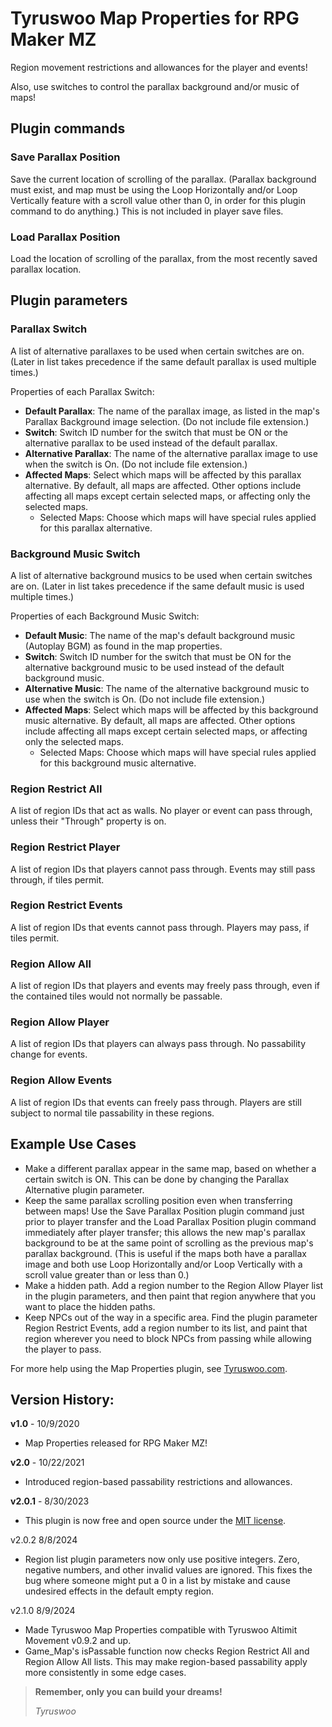 # Tyruswoo Map Properties for RPG Maker MZ

Region movement restrictions and allowances for the player and events!

Also, use switches to control the parallax background and/or music of maps!

## Plugin commands

### Save Parallax Position
Save the current location of scrolling of the parallax.
(Parallax background must exist, and map must be using the Loop Horizontally
and/or Loop Vertically feature with a scroll value other than 0,
in order for this plugin command to do anything.)
This is not included in player save files.

### Load Parallax Position
Load the location of scrolling of the parallax,
from the most recently saved parallax location.

## Plugin parameters

### Parallax Switch
A list of alternative parallaxes to be used when certain switches are on.
(Later in list takes precedence if the same default parallax is used
multiple times.)

Properties of each Parallax Switch:
- **Default Parallax**: The name of the parallax image, as listed in
  the map's Parallax Background image selection. (Do not include file extension.)
- **Switch**: Switch ID number for the switch that must be ON
   or the alternative parallax to be used instead of the default parallax.
- **Alternative Parallax**: The name of the alternative parallax image to
   use when the switch is On. (Do not include file extension.)
- **Affected Maps**: Select which maps will be affected by this
   parallax alternative. By default, all maps are affected.
   Other options include affecting all maps except certain selected maps,
   or affecting only the selected maps.
    * Selected Maps: Choose which maps will have special rules
      applied for this parallax alternative.

### Background Music Switch
A list of alternative background musics to be used when certain switches are on.
(Later in list takes precedence if the same default music is used multiple times.)

Properties of each Background Music Switch:
- **Default Music**: The name of the map's default background music
  (Autoplay BGM) as found in the map properties.
- **Switch**: Switch ID number for the switch that must be ON for the 
  alternative background music to be used instead of the default background music.
- **Alternative Music**: The name of the alternative background music to use
  when the switch is On. (Do not include file extension.)
- **Affected Maps**: Select which maps will be affected by this background music
  alternative. By default, all maps are affected. Other options include affecting
  all maps except certain selected maps, or affecting only the selected maps.
    * Selected Maps: Choose which maps will have special rules applied
      for this background music alternative.

### Region Restrict All
A list of region IDs that act as walls. No player or event can pass through,
unless their "Through" property is on.

### Region Restrict Player
A list of region IDs that players cannot pass through.
Events may still pass through, if tiles permit.

### Region Restrict Events
A list of region IDs that events cannot pass through.
Players may pass, if tiles permit.

### Region Allow All
A list of region IDs that players and events may freely pass through,
even if the contained tiles would not normally be passable.

### Region Allow Player
A list of region IDs that players can always pass through.
No passability change for events.

### Region Allow Events
A list of region IDs that events can freely pass through.
Players are still subject to normal tile passability in these regions.

## Example Use Cases
- Make a different parallax appear in the same map, based on whether a
  certain switch is ON. This can be done by changing the Parallax
  Alternative plugin parameter.
- Keep the same parallax scrolling position even when transferring between
  maps! Use the Save Parallax Position plugin command just prior to player
  transfer and the Load Parallax Position plugin command immediately after
  player transfer; this allows the new map's parallax background to be at
  the same point of scrolling as the previous map's parallax background.
  (This is useful if the maps both have a parallax image and both use
  Loop Horizontally and/or Loop Vertically with a scroll value greater than
  or less than 0.)
- Make a hidden path. Add a region number to the Region Allow Player list
  in the plugin parameters, and then paint that region anywhere that you
  want to place the hidden paths.
- Keep NPCs out of the way in a specific area. Find the plugin parameter
  Region Restrict Events, add a region number to its list, and paint that
  region wherever you need to block NPCs from passing while allowing the
  player to pass.

For more help using the Map Properties plugin, see [Tyruswoo.com](https://www.tyruswoo.com).

## Version History:

**v1.0** - 10/9/2020
- Map Properties released for RPG Maker MZ!

**v2.0** - 10/22/2021
- Introduced region-based passability restrictions and allowances.

**v2.0.1** - 8/30/2023
- This plugin is now free and open source under the [MIT license](https://opensource.org/license/mit/).

v2.0.2  8/8/2024
- Region list plugin parameters now only use positive integers.
  Zero, negative numbers, and other invalid values are ignored.
  This fixes the bug where someone might put a 0 in a list by mistake
  and cause undesired effects in the default empty region.

v2.1.0 8/9/2024
- Made Tyruswoo Map Properties compatible with Tyruswoo Altimit Movement v0.9.2 and up.
- Game_Map's isPassable function now checks Region Restrict All and Region Allow All lists.
  This may make region-based passability apply more consistently in some edge cases.

> **Remember, only you can build your dreams!**
>
> *Tyruswoo*
